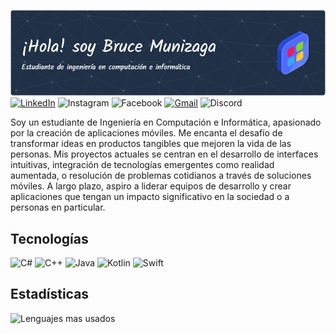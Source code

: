 ![Banner de Bruce Munizaga](github-header-image.png)
[![LinkedIn](https://img.shields.io/badge/linkedin-%230077B5.svg?style=for-the-badge&logo=linkedin&logoColor=white)](https://www.linkedin.com/in/bruce-munizaga-13768429a/)
![Instagram](https://img.shields.io/badge/Instagram-%23E4405F.svg?style=for-the-badge&logo=Instagram&logoColor=white)
![Facebook](https://img.shields.io/badge/Facebook-%231877F2.svg?style=for-the-badge&logo=Facebook&logoColor=white)
[![Gmail](https://img.shields.io/badge/Gmail-D14836?style=for-the-badge&logo=gmail&logoColor=white)](https://mail.google.com/mail/u/0/#inbox?compose=GTvVlcSHwfRSsKnGvvCTvgDjJQbgGxCKlhRWPfFDbFXwRQRCncKNMgxrfcCDhxjjDLFpTpMQsqsWT)
![Discord](https://img.shields.io/badge/Discord-%235865F2.svg?style=for-the-badge&logo=discord&logoColor=white)

Soy un estudiante de Ingeniería en Computación e Informática, apasionado por la creación de aplicaciones móviles. Me encanta el desafío de transformar ideas en productos tangibles que mejoren la vida de las personas. Mis proyectos actuales se centran en el desarrollo de interfaces intuitivas, integración de tecnologías emergentes como realidad aumentada, o resolución de problemas cotidianos a través de soluciones móviles. A largo plazo, aspiro a liderar equipos de desarrollo y crear aplicaciones que tengan un impacto significativo en la sociedad o a personas en particular.

## Tecnologías
![C#](https://img.shields.io/badge/c%23-%23239120.svg?style=for-the-badge&logo=csharp&logoColor=white)
![C++](https://img.shields.io/badge/c++-%2300599C.svg?style=for-the-badge&logo=c%2B%2B&logoColor=white)
![Java](https://img.shields.io/badge/java-%23ED8B00.svg?style=for-the-badge&logo=openjdk&logoColor=white)
![Kotlin](https://img.shields.io/badge/kotlin-%237F52FF.svg?style=for-the-badge&logo=kotlin&logoColor=white)
![Swift](https://img.shields.io/badge/swift-F54A2A?style=for-the-badge&logo=swift&logoColor=white)

## Estadísticas
![Lenguajes mas usados](https://github-readme-stats.vercel.app/api/top-langs/?username=BruceMunizaga&layout=compact&theme=dark)